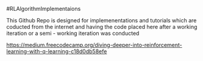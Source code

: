 #RLAlgorithmImplementaions

This Github Repo is designed for implemenentations and tutorials which are coducted from the internet and having the code placed here after a working iteration or a semi - working iteration was conducted

https://medium.freecodecamp.org/diving-deeper-into-reinforcement-learning-with-q-learning-c18d0db58efe

